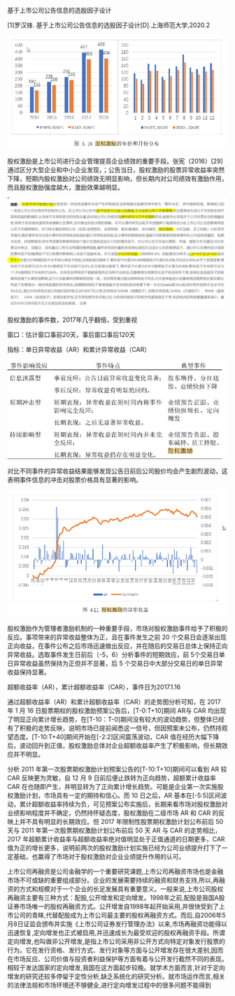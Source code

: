 基于上市公司公告信息的选股因子设计

[1]罗汉锋. 基于上市公司公告信息的选股因子设计[D].上海师范大学,2020.2



![image-20210221113349651](https://raw.githubusercontent.com/whr819987540/pic/main/image-20210221113905412.png)



股权激励是上市公司进行企业管理提高企业绩效的重要手段。张宪（2016）[29]通过区分大型企业和中小企业发现，；公告当日，股权激励的股票异常收益率突然下降，短期内股权激励对公司绩效无明显影响，但长期内对公司绩效有激励作用，而且股权激励强度越大，激励效果越明显。 



![image-20210221113905412](https://raw.githubusercontent.com/whr819987540/pic/main/image-20210221113349651.png)

股权激励的事件数，2017年几乎翻倍，受到重视

窗口：估计窗口事前20天，事后窗口事后120天

指标：单日异常收益（AR）和累计异常收益（CAR）

![image-20210221114542893](https://raw.githubusercontent.com/whr819987540/pic/main/image-20210221114331461.png)

对比不同事件的异常收益结果能够发现公告日前后公司股价均会产生剧烈波动，这表明事件信息的冲击对股票价格具有显著的影响。

![image-20210221114331461](https://raw.githubusercontent.com/whr819987540/pic/main/image-20210221114542893.png)

股权激励作为管理者激励机制的一种重要手段，市场对股权激励事件给予了积极的反应。事项带来的异常收益整体为正，且在事件发生之前 20 个交易日会逐渐出现正向收益，在事件公布之后市场迅速做出反应，并在随后的交易日总体上保持正向异常收益。选取事件发生日前后（-5，6）分析事件的短期效应，前 5个交易日单日异常收益虽然保持为正但并不显著，后 5 个交易日中大部分交易日的单日异常收益保持显著。 

超额收益率（AR），累计超额收益率（CAR），事件日为2017.1.16

通过超额收益率（AR）和累计超额收益率（CAR）的走势图分析可知，在 2017 年 1 月 16 日股票期权的股权激励预案公告后，[T-0:T+10]期间 AR与 CAR 均出现了明显正向累计增长趋势，在[T-10：T-0]期间没有较大的波动趋势，但整体已经有了积极的走势反映，说明市场已提前闻悉这一信号，但因预案未公布，仍然持观望态度。[T-10:T+40]期间开始在[-2:2]区间震荡波动，CAR 值在经历大幅下降后，波动回升到正值，股权激励总体对企业超额收益率产生了积极影响，但长期效应并不明显。 

分析 2011 年第一次股票期权激励计划预案公告的[T-10:T+10]期间可以看到 AR 较 CAR 反映更为灵敏，自 12 月 9 日前后便止跌转为正向趋势，超额累计收益率 CAR 在也随即产生，并明显转为了正向累计增长趋势。可能是企业第一次实施股权激励计划，市场具有一定的期待和信心。而 10 日之后，AR 基本在[-5:5]区间波动，累计超额收益率持续为负，可见预案公布实施后，长期来看市场对股权激励对业绩影响程度并不确定，仍然持怀疑态度，股权激励在二级市场 AR 和 CAR 的反映上并不具有明显的长期效应。但 2017 年限制性股票期权激励计划公布前后 50 天与 2011 年第一次股票期权激励计划公布前后 50 天 AR 与 CAR 的走势相比，2017 年超额累计收益率与超额收益率绝对值明显处于正值通道的日期更多，CAR 值为正的增长更多，说明前两次的股权激励计划实施已经为公司业绩提升打下了一定基础，也赢得了市场对于股权激励对企业业绩提升作用的认可。

上市公司再融资是公司金融学的一个重要研究课题,上市公司再融资市场也是金融市场不可或缺的重要组成部分。企业的发展需要持续的融资和财务支持,所以,再融资的方式和规模对于一个企业的长足发展具有重要意义。一般来说,上市公司股权再融资主要有三种方式：配股,公开增发和定向增发。1998年之前,配股是我国A股证券市场唯一的股权再融资方式。公开增发自1998年起开始采用,并很快受到了上市公司的青睐,代替配股成为上市公司最主要的股权再融资方式。而后,自2006年5月8日证监会颁布并实施《上市公司证券发行管理办法》以来,市场再融资功能得以迅速恢复,定向增发也正式被启用,并迅速成长为最受欢迎的股权再融资手段。所谓定向增发,也叫做非公开增发,是指上市公司采用非公开方式向特定对象发行股票的行为。它在发行资格、发行方式、发行对象等方面与公开增发存在很大差别,因而在市场反应、公司价值与投资者利益保护等方面有着与公开发行截然不同的表现。相较于发达国家的定向增发,我国在这方面起步较晚。就学术方面而言,针对于定向增发的研究还较多停留于定性分析,缺乏系统化的研究分析。就市场运作而言,相关的法律法规和市场环境还不够健全,进行定向增发过程中的很多问题不能得到
